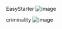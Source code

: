 EasyStarter        ![image](https://github.com/hwnry0/GUIS/assets/114888519/a4cb7c11-2189-441e-acda-3576fb3701cb)



criminality        ![image](https://github.com/hwnry0/GUIS/assets/114888519/35644517-92a2-4dfe-a7f7-21c776608040)
